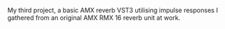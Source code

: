 My third project, a basic AMX reverb VST3 utilising impulse responses I gathered from an original AMX RMX 16 reverb unit at work.
